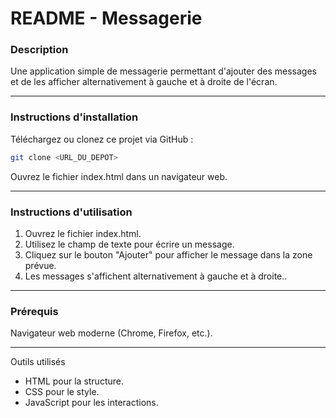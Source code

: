 # README - Messagerie

### Description
Une application simple de messagerie permettant d'ajouter des messages et de les afficher alternativement à gauche et à droite de l'écran.

---

### Instructions d'installation
Téléchargez ou clonez ce projet via GitHub :
```bash
git clone <URL_DU_DEPOT>
```
Ouvrez le fichier index.html dans un navigateur web.

---

### Instructions d'utilisation
1. Ouvrez le fichier index.html.
2. Utilisez le champ de texte pour écrire un message.
3. Cliquez sur le bouton "Ajouter" pour afficher le message dans la zone prévue.
4. Les messages s'affichent alternativement à gauche et à droite..

---

### Prérequis
Navigateur web moderne (Chrome, Firefox, etc.).

---

Outils utilisés
- HTML pour la structure.
- CSS pour le style.
- JavaScript pour les interactions.
